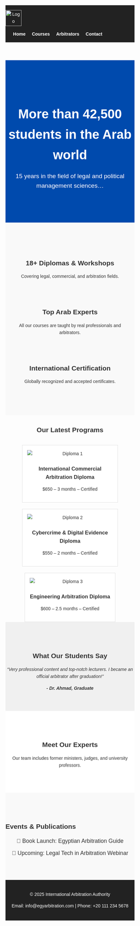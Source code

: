 <!DOCTYPE html>
<html lang="en">
<head>
  <meta charset="UTF-8" />
  <meta name="viewport" content="width=device-width, initial-scale=1.0" />
  <title>International Arbitration Authority</title>
  <link rel="stylesheet" href="assets/css/styles.css" />
  <style>
    /* Basic Reset */
    * { margin: 0; padding: 0; box-sizing: border-box; }
    body { font-family: Arial, sans-serif; line-height: 1.6; color: #333; }
    img { max-width: 100%; display: block; }

    /* Container */
    .container { width: 90%; max-width: 1200px; margin: auto; padding: 20px 0; }

    /* Navbar */
    .navbar { background: #222; padding: 15px 0; color: #fff; }
    .navbar .logo { height: 50px; }
    .nav-links { list-style: none; display: flex; gap: 20px; }
    .nav-links a { color: #fff; text-decoration: none; font-weight: bold; }

    /* Hero */
    .hero { background: #004aad; color: #fff; padding: 80px 0; text-align: center; }
    .hero h1 { font-size: 2.5rem; margin-bottom: 15px; }
    .hero p { font-size: 1.2rem; }

    /* Features */
    .features { display: flex; flex-wrap: wrap; gap: 20px; justify-content: center; padding: 60px 0; background: #f9f9f9; text-align: center; }
    .feature { flex: 1 1 300px; padding: 20px; }

    /* Programs */
    .programs h2 { text-align: center; margin-bottom: 30px; }
    .program-list { display: flex; flex-wrap: wrap; gap: 20px; justify-content: center; }
    .program { background: #fff; border: 1px solid #ddd; padding: 15px; max-width: 300px; text-align: center; }

    /* Testimonials */
    .testimonials { background: #f0f0f0; padding: 60px 0; text-align: center; }
    .testimonial { max-width: 600px; margin: auto; font-style: italic; }
    .testimonial span { display: block; margin-top: 10px; font-weight: bold; }

    /* Team */
    .team { padding: 60px 0; text-align: center; background: #fff; }

    /* Events */
    .events { padding: 60px 0; background: #f9f9f9; }
    .events ul { list-style: none; padding-left: 0; text-align: center; }
    .events li { margin-bottom: 10px; font-size: 1.1rem; }

    /* Footer */
    footer { background: #222; color: #fff; padding: 20px 0; text-align: center; }

    /* Responsive */
    @media (max-width: 768px) {
      .nav-links { flex-direction: column; gap: 10px; }
      .features, .program-list { flex-direction: column; align-items: center; }
    }
  </style>
</head>
<body>
  <!-- Navbar -->
  <header class="navbar">
    <div class="container">
      <img src="assets/images/logo.png" alt="Logo" class="logo" />
      <nav>
        <ul class="nav-links">
          <li><a href="index.html">Home</a></li>
          <li><a href="courses.html">Courses</a></li>
          <li><a href="arbitrators.html">Arbitrators</a></li>
          <li><a href="contact.html">Contact</a></li>
        </ul>
      </nav>
    </div>
  </header>

  <!-- Hero Section -->
  <section class="hero">
    <div class="container">
      <h1>More than 42,500 students in the Arab world</h1>
      <p>15 years in the field of legal and political management sciences…</p>
    </div>
  </section>

  <!-- Features Section -->
  <section class="features">
    <div class="container">
      <div class="feature">
        <h2>18+ Diplomas & Workshops</h2>
        <p>Covering legal, commercial, and arbitration fields.</p>
      </div>
      <div class="feature">
        <h2>Top Arab Experts</h2>
        <p>All our courses are taught by real professionals and arbitrators.</p>
      </div>
      <div class="feature">
        <h2>International Certification</h2>
        <p>Globally recognized and accepted certificates.</p>
      </div>
    </div>
  </section>

  <!-- Latest Programs -->
  <section class="programs">
    <div class="container">
      <h2>Our Latest Programs</h2>
      <div class="program-list">
        <div class="program">
          <img src="assets/images/diploma1.jpg" alt="Diploma 1" />
          <h3>International Commercial Arbitration Diploma</h3>
          <p>$650 – 3 months – Certified</p>
        </div>
        <div class="program">
          <img src="assets/images/diploma2.jpg" alt="Diploma 2" />
          <h3>Cybercrime & Digital Evidence Diploma</h3>
          <p>$550 – 2 months – Certified</p>
        </div>
        <div class="program">
          <img src="assets/images/diploma3.jpg" alt="Diploma 3" />
          <h3>Engineering Arbitration Diploma</h3>
          <p>$600 – 2.5 months – Certified</p>
        </div>
      </div>
    </div>
  </section>

  <!-- Testimonials -->
  <section class="testimonials">
    <div class="container">
      <h2>What Our Students Say</h2>
      <div class="testimonial">
        <p>“Very professional content and top-notch lecturers. I became an official arbitrator after graduation!”</p>
        <span>- Dr. Ahmad, Graduate</span>
      </div>
    </div>
  </section>

  <!-- Team Section -->
  <section class="team">
    <div class="container">
      <h2>Meet Our Experts</h2>
      <p>Our team includes former ministers, judges, and university professors.</p>
    </div>
  </section>

  <!-- Events and Articles -->
  <section class="events">
    <div class="container">
      <h2>Events & Publications</h2>
      <ul>
        <li>📘 Book Launch: Egyptian Arbitration Guide</li>
        <li>🎤 Upcoming: Legal Tech in Arbitration Webinar</li>
      </ul>
    </div>
  </section>

  <!-- Footer -->
  <footer>
    <div class="container">
      <p>&copy; 2025 International Arbitration Authority</p>
      <p>Email: info@egyarbitration.com | Phone: +20 111 234 5678</p>
    </div>
  </footer>

  <script src="assets/js/script.js"></script>
</body>
</html>
